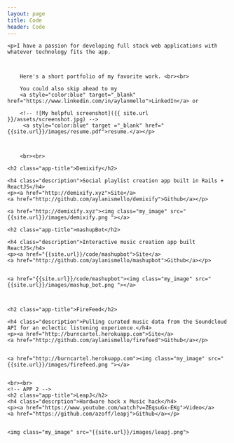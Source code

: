 ```yaml
---
layout: page
title: Code
header: Code
---
```


<div class="entry-content">


	<p>I have a passion for developing full stack web applications with whatever technology fits the app.



		Here's a short portfolio of my favorite work. <br><br>

		You could also skip ahead to my
		<a style="color:blue" target="_blank" href="https://www.linkedin.com/in/aylanmello">LinkedIn</a> or

		<!-- ![My helpful screenshot]({{ site.url }}/assets/screenshot.jpg) -->
		 <a style="color:blue" target ="_blank" href="{{site.url}}/images/resume.pdf">resume.</a></p>



		<br><br>

	<h2 class="app-title">Demixify</h2>

	<h4 class="description">Social playlist creation app built in Rails + ReactJS</h4>
	<p><a href="http://demixify.xyz">Site</a>
	<a href="http://github.com/aylanismello/demixify">Github</a></p>

	<a href="http://demixify.xyz"><img class="my_image" src=" {{site.url}}/images/demixify.png "></a>

	<h2 class="app-title">mashupBot</h2>

	<h4 class="description">Interactive music creation app built ReactJS</h4>
	<p><a href="{{site.url}}/code/mashupbot">Site</a>
	<a href="http://github.com/aylanismello/mashupbot">Github</a></p>


	<a href="{{site.url}}/code/mashupbot"><img class="my_image" src=" {{site.url}}/images/mashup_bot.png "></a>



	<h2 class="app-title">FireFeed</h2>

	<h4 class="description">Pulling curated music data from the Soundcloud API for an eclectic listening experience.</h4>
	<p><a href="http://burncartel.herokuapp.com">Site</a>
	<a href="http://github.com/aylanismello/firefeed">Github</a></p>


	<a href="http://burncartel.herokuapp.com"><img class="my_image" src=" {{site.url}}/images/firefeed.png "></a>


	<br><br>
	<!-- APP 2 -->
	<h2 class="app-title">LeapJ</h2>
	<h4 class="descrption">Hardware hack x Music hack</h4>
	<p><a href="https://www.youtube.com/watch?v=ZEqsuGx-EKg">Video</a>
	<a href="https://github.com/azoff/leapj">Github</a></p>


	<img class="my_image" src="{{site.url}}/images/leapj.png">


</div>

